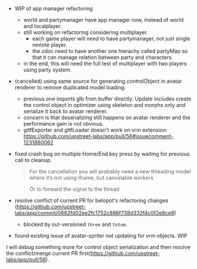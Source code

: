 - WIP of app manager refactoring
  - world and partymanager have app manager now, instead of world and localplayer.
  - still working on refactoring considering multiplayer.
    - each game player will need to have partymanager, not just single remote player.
    - the zdoc need to have another one hierachy called partyMap so that it can manage relation between party and characters.
  - in the end, this will need the full test of multiplayer with two players using party system.
- (cancelled) using same source for generating controlObject in avatar renderer to remove duplicated model loading.
  - previous one imports glb from buffer directly. Update includes create the control object in optimizer using skeleton and morphs only and serialize it back to avatar renderer.
  - concern is that deserializing still happens on avatar renderer and the performance gain is not obvious.
  - gltfExporter and gltfLoader doesn't work on vrm extension: https://github.com/upstreet-labs/app/pull/56#issuecomment-1231880062
- fixed crash bug on multiple Home/End key press by waiting for previous call to cleanup.
  > For the cancellation you will probably need a new threading model where it’s not using iframe, but cancelable workers

  > Or to forward the signal to the thread
- resolve conflict of current PR for belopot's refactoring changes (https://github.com/upstreet-labs/app/commit/0662fd02ee2fc1752c886f738d332f4c0f2e8ce8)
  - blocked by out-versioned `three` and `totum`.

- found existing issue of avatar-spriter not updating for vrm objects. WIP

I will debug something more for control object serialization and then resolve the conflict/merge current PR first(https://github.com/upstreet-labs/app/pull/56).
